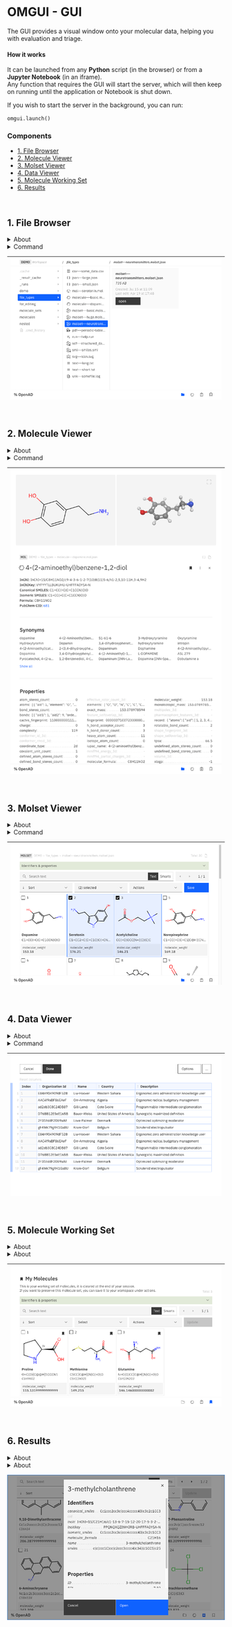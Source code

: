 # OMGUI - GUI<!-- omit in toc -->

The GUI provides a visual window onto your molecular data, helping you with evaluation and triage.

#### How it works<!-- omit in toc -->

It can be launched from any **Python** script (in the browser) or from a **Jupyter Notebook** (in an iframe).  
Any function that requires the GUI will start the server, which will then keep on running until the application or Notebook is shut down.

If you wish to start the server in the background, you can run:

```
omgui.launch()
```

### Components<!-- omit in toc -->

- [1. File Browser](#1-file-browser)
- [2. Molecule Viewer](#2-molecule-viewer)
- [3. Molset Viewer](#3-molset-viewer)
- [4. Data Viewer](#4-data-viewer)
- [5. Molecule Working Set](#5-molecule-working-set)
- [6. Results](#6-results)

<br>

## 1. File Browser

<details>
<summary>About</summary>

The file browser lets your browse the files in your workspace. It lets you open molecule files directly into the molecule viewer.

| File type | Suffix       | Type            | Description                                                                                              |
| --------- | ------------ | --------------- | -------------------------------------------------------------------------------------------------------- |
| JSON      | .smol.json   | Small molecules | OMGUI's JSON schema for individual small molecules, can be exported to SDF or CSV                        |
| JSON      | .mmol.json   | Macromolecules  | OMGUI's JSON schema for individual macromolecules, can be exported to CIF or PDB or CSV                  |
| JSON      | .molset.json | Molecule sets   | OMGUI's JSON schema for a set of small molecules. Sets of macromolecules are not supported at this time. |

| File type | Suffix | Type            | Description                                                                                                                                                                         |
| --------- | ------ | --------------- | ----------------------------------------------------------------------------------------------------------------------------------------------------------------------------------- |
| MDL       | .mol   | Small molecules | Small molecule file holding information about the atoms, bonds, connectivity and coordinates of a molecule - [Wikipedia](https://en.wikipedia.org/wiki/Chemical_table_file#Molfile) |
| SDF       | .sdf   | Molecule sets   | Multi-molecule version of an MDL file - [Wikipedia](https://en.wikipedia.org/wiki/Chemical_table_file#SDF)                                                                          |
| SMI       | .smi   | Molecule sets   | A basic text file with a SMILES string per line                                                                                                                                     |
| CIF       | .cif   | Macromolecules  | Stands for "Crystallographic Information File" and was intended as a successor to the PDB format - [Wikipedia](https://en.wikipedia.org/wiki/Crystallographic_Information_File)     |
| PDB       | .pdb   | Macromolecules  | Stands for "Protein Data Bank" - [Wikipedia](<https://en.wikipedia.org/wiki/Protein_Data_Bank_(file_format)>)                                                                       |
| JSON      | .json  | Data            | Open standard data serialization format [Wikipedia](https://en.wikipedia.org/wiki/JSON)                                                                                             |
| YAML      | .yml   | Data            | Human-readable data serialization format - [Wikepedia](https://simple.wikipedia.org/wiki/YAML)                                                                                      |
| CSV       | .csv   | Data            | Comma-separated text data format - [Wikipedia](https://en.wikipedia.org/wiki/Comma-separated_values)                                                                                |
| TEXT      | .text  | Text            | Basic text format                                                                                                                                                                   |

Files can easily be opened in your default system app, which is the default for any unsupported file formats.

</details>

<details>
<summary>Command</summary>

`launch gui`

</details>

| ![File Browser](readme/file-browser.png) |
| ---------------------------------------- |

<br>

## 2. Molecule Viewer

<details>
<summary>About</summary>

The molecule viewer gives you an at-a-glance overview of all the information you have gathered on a particular molecule.

New molecules are prepopulated with data from RDKit and PubChem by default

</details>

<details>
<summary>Command</summary>

`show molecule|mol <name> | <smiles> | <inchi> | <inchikey> | <cid>`

Example: `show mol dopamine`

</details>

| ![Molecule Viewer](readme/molecule-viewer.png) |
| ---------------------------------------------- |

<br>

## 3. Molset Viewer

<details>
<summary>About</summary>

<p>The molset viewer is replacing the widely used "mols2grid" package. It runs a lot faster and has improved usability.</p>

<p>In the future we'll also load this with more advanced functionality like filtering, subsetting, merging etc.</p>

<p><span style="color: #d00">Note: viewing molecule sets from a dataframe is not yet implemented.</span></p>

</details>

<details>
<summary>Command</summary>

`show molset|molecule set '<molset_or_sdf_or_smi_path>' | using dataframe <dataframe>`

Example: `show molset 'my_mols.molset.json'`

</details>

| ![Molset Viewer](readme/molset-viewer.png) |
| ------------------------------------------ |

<br>

## 4. Data Viewer

<details>
<summary>About</summary>

The data viewer lets you review, sort and triage data from a CSV file or a dataframe.

<span style="color: #d00">The data viewer is not yet ported into the new GUI. It still uses the deprecated Flask app architecture.</span>

</details>

<details>
<summary>Command</summary>

`display data '<filename.csv>'` + `result open`

Example: `display data 'demo/my-data.csv'` + `result open`

</details>

| ![Data Viewer](readme/data-viewer.png) |
| -------------------------------------- |

<br>

## 5. Molecule Working Set

<details>
<summary>About</summary>

Your working set of molecules(\*) is a molset that lives in memory and is meant as a bucket for gathering candidates from various processesses and sources, before storing them into a new file and processing them further.

\(\*) Currently the working set is called "mymols", but this name may change.

<span style="color: #d00">Note: loading and merging molecule sets is still using a different architecture which is not compatible with the GUI.</span>

</details>

<details>
<summary>About</summary>

`show mols`

</details>

| ![My Molecules](readme/my-mols.png) |
| ----------------------------------- |

<br>

## 6. Results

<details>
<summary>About</summary>

Whenever data is displayed in the CLI or a Notebook using `output_table()`, the data is stored in memory so it can be used for follow up commands like `result open`, `result edit`, `result copy` etc.

The result dataset stored in memory can also be viewed and manipulated in the GUI, either through the molecule viewer or the data viewer (yet to be implemented).

</details>

<details>
<summary>About</summary>

`display data '<molecule_data.csv>'` + `result open`

Example: `display data 'demo/my-mols.csv'` + `result open`

</details>

![Results](readme/results.png)
